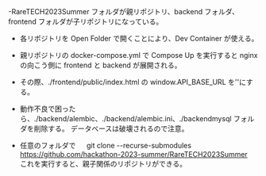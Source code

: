 -RareTECH2023Summer フォルダが親リポジトリ、backend フォルダ、frontend フォルダが子リポジトリになっている。

- 各リポジトリを Open Folder で開くことにより、Dev Container が使える。
- 親リポジトリの docker-compose.yml で Compose Up を実行すると nginx の向こう側に frontend と backend が展開される。
- その際、./frontend/public/index.html の window.API_BASE_URL を''にする。
- 動作不良で困ったら、./backend/alembic、./backend/alembic.ini、./backendmysql フォルダを削除する。 データベースは破壊されるので注意。

- 任意のフォルダで
  　 git clone --recurse-submodules https://github.com/hackathon-2023-summer/RareTECH2023Summer  
  これを実行すると、親子関係のリポジトリができる。
